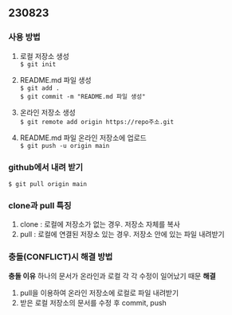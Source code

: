 ## 230823 ##
### 사용 방법 ###
1. 로컬 저장소 생성<br>
`$ git init`

2. README.md 파일 생성<br>
`$ git add .`<br>
`$ git commit -m "README.md 파일 생성"`

3. 온라인 저장소 생성<br>
`$ git remote add origin https://repo주소.git`<br>

4. README.md 파일 온라인 저장소에 업로드<br>
`$ git push -u origin main`

### github에서 내려 받기 ###
`$ git pull origin main`

### clone과 pull 특징 ###
1. clone : 로컬에 저장소가 없는 경우. 저장소 자체를 복사
2. pull : 로컬에 연결된 저장소 있는 경우. 저장소 안에 있는 파일 내려받기

### 충돌(CONFLICT)시 해결 방법 ###
__충돌 이유__
하나의 문서가 온라인과 로컬 각 각 수정이 일어났기 때문
__해결__
1. pull을 이용하여 온라인 저장소에 로컬로 파일 내려받기
2. 받은 로컬 저장소의 문서를 수정 후 commit, push